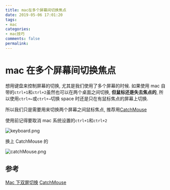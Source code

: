 ```yaml
---
title: mac在多个屏幕间切换焦点
date: 2019-05-06 17:01:20
tags:
- mac
categories:
- mac技巧
comments: false
permalink:
---
```


# mac 在多个屏幕间切换焦点

想用键盘来控制屏幕的切换, 尤其是我们使用了多个屏幕的时候.
如果使用 mac 自带的`ctrl+1`和`ctrl+2`虽然也可以在两个桌面之间切换, **但鼠标还是失去焦点的**, 所以使用`ctrl+←`或`ctrl+→`切换 space 时还是只在有鼠标焦点的屏幕上切换.

所以我们只是需要用来切换两个屏幕之间鼠标焦点, 推荐用[CatchMouse](https://github.com/round/CatchMouse)

使用前记得要取消 mac 系统设置的`ctrl+1`和`ctrl+2`

![keyboard.png](keyboard.png)

换上 CatchMouse 的

![catchMouse.png](catchMouse.png)

## 参考

[Mac 下双屏切换](http://shengbinxu.github.io/mac/2015/06/28/mac%E4%B8%8B%E5%8F%8C%E5%B1%8F%E5%88%87%E6%8D%A2/)
[CatchMouse](https://github.com/round/CatchMouse)

